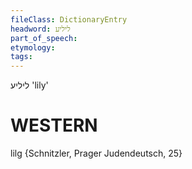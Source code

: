 ```yaml
---
fileClass: DictionaryEntry
headword: ליליע
part_of_speech: 
etymology: 
tags: 
---
```

ליליע
'lily'

WESTERN
========

lilg {Schnitzler, Prager Judendeutsch, 25}